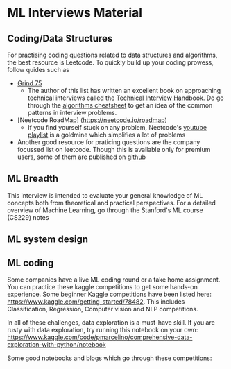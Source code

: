 # ML Interviews Material


## Coding/Data Structures
For practising coding questions related to data structures and algorithms, the best resource is Leetcode. To quickly build up your coding prowess, follow quides such as 
* [Grind 75](https://www.techinterviewhandbook.org/grind75)
  * The author of this list has written an excellent book on approaching technical interviews called the [Technical Interview Handbook](https://www.techinterviewhandbook.org/). Do go through the [algorithms cheatsheet](https://www.techinterviewhandbook.org/algorithms/study-cheatsheet/) to get an idea of the common patterns in interview problems.
* [Neetcode RoadMap] (https://neetcode.io/roadmap)
  * If you find yourself stuck on any problem, Neetcode's [youtube playlist](https://www.youtube.com/watch?v=KLlXCFG5TnA&list=PLot-Xpze53ldVwtstag2TL4HQhAnC8ATf&ab_channel=NeetCode) is a goldmine which simplifies a lot of problems
* Another good resource for praticing questions are the company focussed list on leetcode. Though this is available only for premium users, some of them are published on [github](https://github.com/snehasishroy/leetcode-companywise-interview-questions)

## ML Breadth
This interview is intended to evaluate your general knowledge of ML concepts both from theoretical and practical perspectives.
For a detailed overview of Machine Learning, go through the Stanford's ML course (CS229) notes 
## ML system design

## ML coding

Some companies have a live ML coding round or a take home assignment. You can practice these kaggle competitions to get some hands-on experience.
Some beginner Kaggle competitions have been listed here: https://www.kaggle.com/getting-started/78482. This includes Classification, Regression, Computer vision and NLP competitions.

In all of these challenges, data exploration is a must-have skill. If you are rusty with data exploration, try running this notebook on your own: https://www.kaggle.com/code/pmarcelino/comprehensive-data-exploration-with-python/notebook

Some good notebooks and blogs which go through these competitions:
